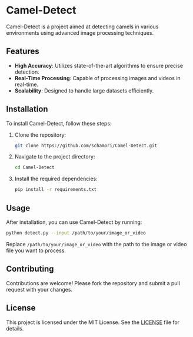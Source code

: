 # Camel-Detect

Camel-Detect is a project aimed at detecting camels in various environments using advanced image processing techniques.

## Features

- **High Accuracy**: Utilizes state-of-the-art algorithms to ensure precise detection.
- **Real-Time Processing**: Capable of processing images and videos in real-time.
- **Scalability**: Designed to handle large datasets efficiently.

## Installation

To install Camel-Detect, follow these steps:

1. Clone the repository:
   ```bash
   git clone https://github.com/schamori/Camel-Detect.git
   ```
2. Navigate to the project directory:
   ```bash
   cd Camel-Detect
   ```
3. Install the required dependencies:
   ```bash
   pip install -r requirements.txt
   ```

## Usage

After installation, you can use Camel-Detect by running:
```bash
python detect.py --input /path/to/your/image_or_video
```

Replace `/path/to/your/image_or_video` with the path to the image or video file you want to process.

## Contributing

Contributions are welcome! Please fork the repository and submit a pull request with your changes.

## License

This project is licensed under the MIT License. See the [LICENSE](LICENSE) file for details.
